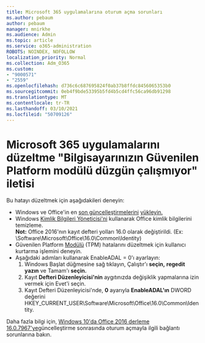 ```yaml
---
title: Microsoft 365 uygulamalarına oturum açma sorunları
ms.author: pebaum
author: pebaum
manager: mnirkhe
ms.audience: Admin
ms.topic: article
ms.service: o365-administration
ROBOTS: NOINDEX, NOFOLLOW
localization_priority: Normal
ms.collection: Adm_O365
ms.custom:
- "9000571"
- "2559"
ms.openlocfilehash: d736c6c687695824f0ab37b8ffdc8456065353b0
ms.sourcegitcommit: 0eb4f9bde53395b5fd4b5cd4ffc56ca96db91298
ms.translationtype: MT
ms.contentlocale: tr-TR
ms.lasthandoff: 03/10/2021
ms.locfileid: "50709126"
---
```

# <a name="fixing-the-microsoft-365-apps-your-computers-trusted-platform-module-is-not-functioning-properly-message"></a>Microsoft 365 uygulamalarını düzeltme "Bilgisayarınızın Güvenilen Platform modülü düzgün çalışmıyor" iletisi

Bu hatayı düzeltmek için aşağıdakileri deneyin:

- Windows ve Office'in en [son güncelleştirmelerini](https://support.microsoft.com/help/4027667/windows-10-update) [yükleyin.](https://support.office.com/article/update-office-and-your-computer-with-microsoft-update-2ab296f3-7f03-43a2-8e50-46de917611c5)
- Windows [Kimlik Bilgileri Yöneticisi'ni](https://docs.microsoft.com/office/troubleshoot/office-suite-issues/another-account-already-signed-in#step-4-clear-cached-credentials-on-the-computer) kullanarak Office kimlik bilgilerini temizleme.<br/>
    **Not:** Office 2016'nın kayıt defteri yolları 16.0 olarak değiştirildi. (Ex: \Software\Microsoft\Office\16.0\Common\Identity\)
- Güvenilen Platform [Modülü](https://docs.microsoft.com/office365/troubleshoot/administration/connection-issue-when-sign-in-office-2016#symptom-2) (TPM) hatalarını düzeltmek için kullanıcı kurtarma işlemini deneyin.
- Aşağıdaki adımları kullanarak EnableADAL = 0'ı ayarlayın:  
    1. Windows Başlat düğmesine sağ tıklayın, Çalıştır'ı **seçin,** **regedit yazın** ve Tamam'ı **seçin.**
    2. Kayıt **Defteri Düzenleyicisi'nin** aygıtınızda değişiklik yapmalarına izin vermek için Evet'i seçin.
    3. Kayıt Defteri Düzenleyicisi'nde, **0** ayarıyla **EnableADAL'ın** DWORD değerini HKEY_CURRENT_USER\Software\Microsoft\Office\16.0\Common\Identity.

Daha fazla bilgi için, [Windows 10'da Office 2016 derleme 16.0.7967'ye](https://docs.microsoft.com/office365/troubleshoot/administration/connection-issue-when-sign-in-office-2016)güncelleştirme sonrasında oturum açmayla ilgili bağlantı sorunlarına bakın.